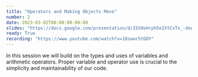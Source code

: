 ```yaml
---
title: "Operators and Making Objects Move"
number: 2
date: 2023-03-02T00:00:00-00:00
slides: "https://docs.google.com/presentation/d/15S9oHrph5eIXtCvTx_-degEuNa3oNTftBAOEhtVcjJ8/edit?usp=sharing"
ready: True
recording: "https://www.youtube.com/watch?v=18swwr5tGDY"
---
```


In this session we will build on the types and uses of variables and arithmetic operators. Proper variable and operator use is crucial to the simplicity and maintainability of our code.
